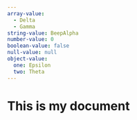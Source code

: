 ```yaml
---
array-value:
  - Delta
  - Gamma
string-value: BeepAlpha
number-value: 0
boolean-value: false
null-value: null
object-value:
  one: Epsilon
  two: Theta
---
```

# This is my document
